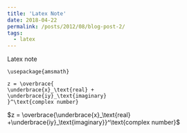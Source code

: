```yaml
---
title: 'Latex Note'
date: 2018-04-22
permalink: /posts/2012/08/blog-post-2/
tags:
  - latex
---
```

Latex note

	\usepackage{amsmath}
	
	z = \overbrace{
	\underbrace{x}_\text{real} +
	\underbrace{iy}_\text{imaginary}
	}^\text{complex number}
  


  
$z = \overbrace{\underbrace{x}_\text{real} +\underbrace{iy}_\text{imaginary}}^\text{complex number}$
